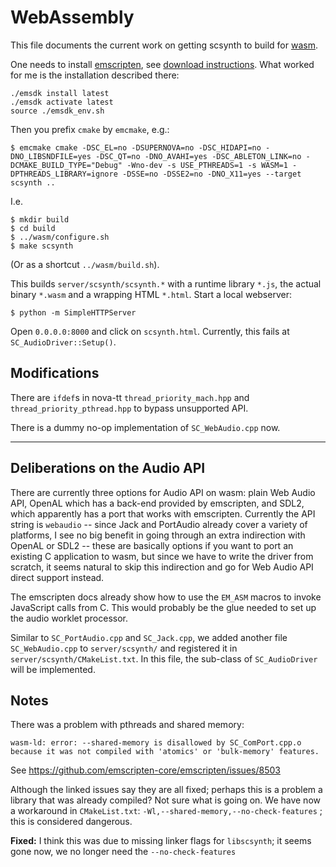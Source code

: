 # WebAssembly

This file documents the current work on getting scsynth to build for [wasm](https://webassembly.org/).

One needs to install [emscripten](https://emscripten.org), see [download instructions](https://emscripten.org/docs/getting_started/downloads.html).
What worked for me is the installation described there:

    ./emsdk install latest
    ./emsdk activate latest
    source ./emsdk_env.sh

Then you prefix `cmake` by `emcmake`, e.g.:

    $ emcmake cmake -DSC_EL=no -DSUPERNOVA=no -DSC_HIDAPI=no -DNO_LIBSNDFILE=yes -DSC_QT=no -DNO_AVAHI=yes -DSC_ABLETON_LINK=no -DCMAKE_BUILD_TYPE="Debug" -Wno-dev -s USE_PTHREADS=1 -s WASM=1 -DPTHREADS_LIBRARY=ignore -DSSE=no -DSSE2=no -DNO_X11=yes --target scsynth ..

I.e.

    $ mkdir build
    $ cd build
    $ ../wasm/configure.sh
    $ make scsynth

(Or as a shortcut `../wasm/build.sh`).

This builds `server/scsynth/scsynth.*` with a runtime library `*.js`, the actual binary `*.wasm` and a wrapping HTML `*.html`. Start a local webserver:

    $ python -m SimpleHTTPServer

Open `0.0.0.0:8000` and click on `scsynth.html`. Currently, this fails at `SC_AudioDriver::Setup()`.

## Modifications

There are `ifdef`s in nova-tt `thread_priority_mach.hpp` and `thread_priority_pthread.hpp` to bypass unsupported API.

There is a dummy no-op implementation of `SC_WebAudio.cpp` now.

-----

## Deliberations on the Audio API

There are currently three options for Audio API on wasm: plain Web Audio API, OpenAL which has a back-end provided by emscripten, and SDL2, which apparently has a port that works with emscripten.
Currently the API string is `webaudio` -- since Jack and PortAudio already cover a variety of platforms, I see
no big benefit in going through an extra indirection with OpenAL or SDL2 -- these are basically options if you want to port an existing C application to wasm, but since we have to write the
driver from scratch, it seems natural to skip this indirection and go for Web Audio API direct support instead.

The emscripten docs already show how to use the `EM_ASM` macros to invoke JavaScript calls from C. This would probably be the glue needed to set up the audio worklet processor.

Similar to `SC_PortAudio.cpp` and `SC_Jack.cpp`, we added another file `SC_WebAudio.cpp` to `server/scsynth/` and registered it in `server/scsynth/CMakeList.txt`.
In this file, the sub-class of `SC_AudioDriver` will be implemented.

## Notes

There was a problem with pthreads and shared memory:

```
wasm-ld: error: --shared-memory is disallowed by SC_ComPort.cpp.o because it was not compiled with 'atomics' or 'bulk-memory' features.
```

See https://github.com/emscripten-core/emscripten/issues/8503

Although the linked issues say they are all fixed; perhaps this is a problem a library that was already compiled? Not sure what is going on.
We have now a workaround in `CMakeList.txt`: `-Wl,--shared-memory,--no-check-features` ; this is considered dangerous.

__Fixed:__ I think this was due to missing linker flags for `libscsynth`; it seems gone now, we no longer need the `--no-check-features`
